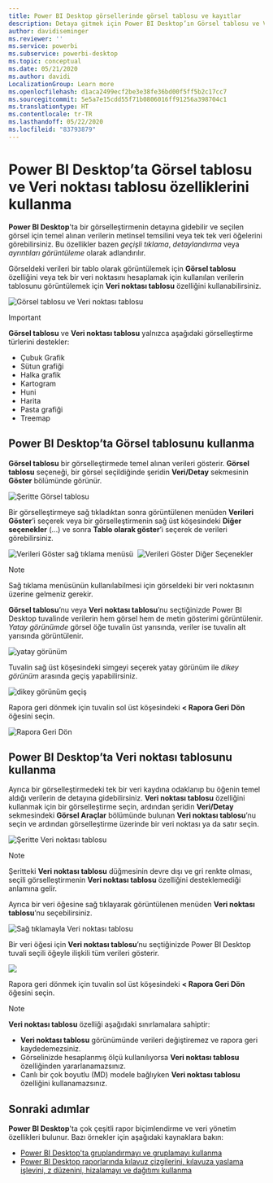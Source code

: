 ```yaml
---
title: Power BI Desktop görsellerinde görsel tablosu ve kayıtlar
description: Detaya gitmek için Power BI Desktop’ın Görsel tablosu ve Veri noktası tablosu özelliklerini kullanın
author: davidiseminger
ms.reviewer: ''
ms.service: powerbi
ms.subservice: powerbi-desktop
ms.topic: conceptual
ms.date: 05/21/2020
ms.author: davidi
LocalizationGroup: Learn more
ms.openlocfilehash: d1aca2499ecf2be3e38fe36bd00f5ff5b2c17cc7
ms.sourcegitcommit: 5e5a7e15cdd55f71b0806016ff91256a398704c1
ms.translationtype: HT
ms.contentlocale: tr-TR
ms.lasthandoff: 05/22/2020
ms.locfileid: "83793879"
---
```

# <a name="use-visual-table-and-data-point-table-in-power-bi-desktop"></a>Power BI Desktop’ta Görsel tablosu ve Veri noktası tablosu özelliklerini kullanma
**Power BI Desktop**'ta bir görselleştirmenin detayına gidebilir ve seçilen görsel için temel alınan verilerin metinsel temsilini veya tek tek veri öğelerini görebilirsiniz. Bu özellikler bazen *geçişli tıklama*, *detaylandırma* veya *ayrıntıları görüntüleme* olarak adlandırılır.

Görseldeki verileri bir tablo olarak görüntülemek için **Görsel tablosu** özelliğini veya tek bir veri noktasını hesaplamak için kullanılan verilerin tablosunu görüntülemek için **Veri noktası tablosu** özelliğini kullanabilirsiniz. 

![Görsel tablosu ve Veri noktası tablosu](media/desktop-see-data-see-records/see-data-record.png)

>[!IMPORTANT]
>**Görsel tablosu** ve **Veri noktası tablosu** yalnızca aşağıdaki görselleştirme türlerini destekler:
>  - Çubuk Grafik
>  - Sütun grafiği
>  - Halka grafik
>  - Kartogram
>  - Huni
>  - Harita
>  - Pasta grafiği
>  - Treemap

## <a name="use-visual-table-in-power-bi-desktop"></a>Power BI Desktop’ta Görsel tablosunu kullanma

**Görsel tablosu** bir görselleştirmede temel alınan verileri gösterir. **Görsel tablosu** seçeneği, bir görsel seçildiğinde şeridin **Veri/Detay** sekmesinin **Göster** bölümünde görünür.

![Şeritte Görsel tablosu](media/desktop-see-data-see-records/visual-table-01.png)

Bir görselleştirmeye sağ tıkladıktan sonra görüntülenen menüden **Verileri Göster**’i seçerek veya bir görselleştirmenin sağ üst köşesindeki **Diğer seçenekler** (...) ve sonra **Tablo olarak göster**’i seçerek de verileri görebilirsiniz.

![Verileri Göster sağ tıklama menüsü](media/desktop-see-data-see-records/visual-table-02.png)&nbsp;&nbsp;![Verileri Göster Diğer Seçenekler](media/desktop-see-data-see-records/visual-table-03.png)

> [!NOTE]
> Sağ tıklama menüsünün kullanılabilmesi için görseldeki bir veri noktasının üzerine gelmeniz gerekir.

**Görsel tablosu**’nu veya **Veri noktası tablosu**’nu seçtiğinizde Power BI Desktop tuvalinde verilerin hem görsel hem de metin gösterimi görüntülenir. *Yatay görünümde* görsel öğe tuvalin üst yarısında, veriler ise tuvalin alt yarısında görüntülenir. 

![yatay görünüm](media/desktop-see-data-see-records/visual-table-04.png)

Tuvalin sağ üst köşesindeki simgeyi seçerek yatay görünüm ile *dikey görünüm* arasında geçiş yapabilirsiniz.

![dikey görünüm geçiş](media/desktop-see-data-see-records/visual-table-05.png)

Rapora geri dönmek için tuvalin sol üst köşesindeki **< Rapora Geri Dön** öğesini seçin.

![Rapora Geri Dön](media/desktop-see-data-see-records/visual-table-06.png)

## <a name="use-data-point-table-in-power-bi-desktop"></a>Power BI Desktop’ta Veri noktası tablosunu kullanma

Ayrıca bir görselleştirmedeki tek bir veri kaydına odaklanıp bu öğenin temel aldığı verilerin de detayına gidebilirsiniz. **Veri noktası tablosu** özelliğini kullanmak için bir görselleştirme seçin, ardından şeridin **Veri/Detay** sekmesindeki **Görsel Araçlar** bölümünde bulunan **Veri noktası tablosu**’nu seçin ve ardından görselleştirme üzerinde bir veri noktası ya da satır seçin. 

![Şeritte Veri noktası tablosu](media/desktop-see-data-see-records/visual-table-07.png)

> [!NOTE]
> Şeritteki **Veri noktası tablosu** düğmesinin devre dışı ve gri renkte olması, seçili görselleştirmenin **Veri noktası tablosu** özelliğini desteklemediği anlamına gelir.

Ayrıca bir veri öğesine sağ tıklayarak görüntülenen menüden **Veri noktası tablosu**’nu seçebilirsiniz.

![Sağ tıklamayla Veri noktası tablosu](media/desktop-see-data-see-records/visual-table-08.png)

Bir veri öğesi için **Veri noktası tablosu**’nu seçtiğinizde Power BI Desktop tuvali seçili öğeyle ilişkili tüm verileri gösterir. 

![](media/desktop-see-data-see-records/visual-table-09.png)

Rapora geri dönmek için tuvalin sol üst köşesindeki **< Rapora Geri Dön** öğesini seçin.


> [!NOTE]
>**Veri noktası tablosu** özelliği aşağıdaki sınırlamalara sahiptir:
> - **Veri noktası tablosu** görünümünde verileri değiştiremez ve rapora geri kaydedemezsiniz.
> - Görselinizde hesaplanmış ölçü kullanılıyorsa **Veri noktası tablosu** özelliğinden yararlanamazsınız.
> - Canlı bir çok boyutlu (MD) modele bağlıyken **Veri noktası tablosu** özelliğini kullanamazsınız.

## <a name="next-steps"></a>Sonraki adımlar
**Power BI Desktop**'ta çok çeşitli rapor biçimlendirme ve veri yönetim özellikleri bulunur. Bazı örnekler için aşağıdaki kaynaklara bakın:

* [Power BI Desktop'ta gruplandırmayı ve gruplamayı kullanma](desktop-grouping-and-binning.md)
* [Power BI Desktop raporlarında kılavuz çizgilerini, kılavuza yaslama işlevini, z düzenini, hizalamayı ve dağıtımı kullanma](desktop-gridlines-snap-to-grid.md)

